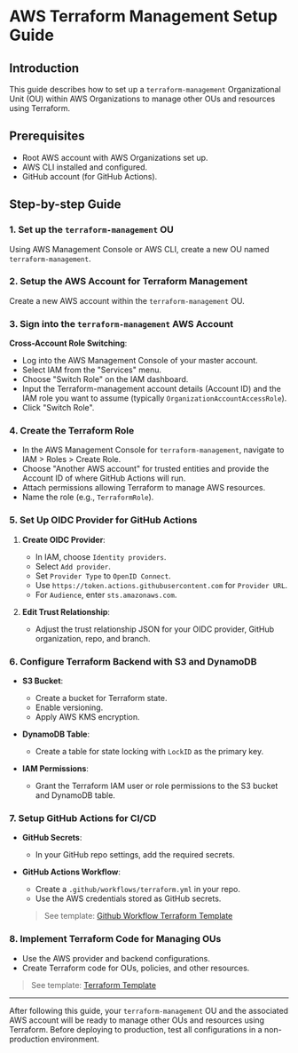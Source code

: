 # AWS Terraform Management Setup Guide

## Introduction
This guide describes how to set up a `terraform-management` Organizational Unit (OU) within AWS Organizations to manage other OUs and resources using Terraform.

## Prerequisites

- Root AWS account with AWS Organizations set up.
- AWS CLI installed and configured.
- GitHub account (for GitHub Actions).

## Step-by-step Guide

### 1. **Set up the `terraform-management` OU**

Using AWS Management Console or AWS CLI, create a new OU named `terraform-management`.

### 2. **Setup the AWS Account for Terraform Management**

Create a new AWS account within the `terraform-management` OU.

### 3. **Sign into the `terraform-management` AWS Account**

**Cross-Account Role Switching**:
  - Log into the AWS Management Console of your master account.
  - Select IAM from the "Services" menu.
  - Choose "Switch Role" on the IAM dashboard.
  - Input the Terraform-management account details (Account ID) and the IAM role you want to assume (typically `OrganizationAccountAccessRole`).
  - Click "Switch Role".

### 4. **Create the Terraform Role**

- In the AWS Management Console for `terraform-management`, navigate to IAM > Roles > Create Role.
- Choose "Another AWS account" for trusted entities and provide the Account ID of where GitHub Actions will run.
- Attach permissions allowing Terraform to manage AWS resources.
- Name the role (e.g., `TerraformRole`).

### 5. **Set Up OIDC Provider for GitHub Actions**

1. **Create OIDC Provider**:
   - In IAM, choose `Identity providers`.
   - Select `Add provider`.
   - Set `Provider Type` to `OpenID Connect`.
   - Use `https://token.actions.githubusercontent.com` for `Provider URL`.
   - For `Audience`, enter `sts.amazonaws.com`.
   
2. **Edit Trust Relationship**:
   - Adjust the trust relationship JSON for your OIDC provider, GitHub organization, repo, and branch.
  
### 6. **Configure Terraform Backend with S3 and DynamoDB**

- **S3 Bucket**:
  - Create a bucket for Terraform state.
  - Enable versioning.
  - Apply AWS KMS encryption.
  
- **DynamoDB Table**:
  - Create a table for state locking with `LockID` as the primary key.
  
- **IAM Permissions**:
  - Grant the Terraform IAM user or role permissions to the S3 bucket and DynamoDB table.

### 7. **Setup GitHub Actions for CI/CD**

- **GitHub Secrets**:
   - In your GitHub repo settings, add the required secrets.
   
- **GitHub Actions Workflow**:
  - Create a `.github/workflows/terraform.yml` in your repo.
  - Use the AWS credentials stored as GitHub secrets.
  
  > See template: [Github Workflow Terraform Template](github_workflow_terraform_template.yml)

### 8. **Implement Terraform Code for Managing OUs**

- Use the AWS provider and backend configurations.
- Create Terraform code for OUs, policies, and other resources.

> See template: [Terraform Template](terraform_template.tf)

---

After following this guide, your `terraform-management` OU and the associated AWS account will be ready to manage other OUs and resources using Terraform. Before deploying to production, test all configurations in a non-production environment.
